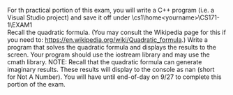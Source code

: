 For th practical portion of this exam, you will write a C++ program (i.e. a Visual Studio project) and save it off under \\cs1\home\<yourname>\CS171-1\EXAM1\
Recall the quadratic formula. (You may consult the Wikipedia page for this if you need to: https://en.wikipedia.org/wiki/Quadratic_formula.)
Write a program that solves the quadratic formula and displays the results to the screen. Your program should use the iostream library and may use the cmath library. NOTE: Recall that the quadratic formula can generate imaginary results. These results will display to the console as nan (short for Not A Number).
You will have until end-of-day on 9/27 to complete this portion of the exam.
